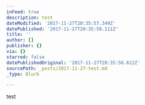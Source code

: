```yaml
---
inFeed: true
description: test
dateModified: '2017-11-27T20:35:57.349Z'
datePublished: '2017-11-27T20:35:58.111Z'
title: ''
author: []
publisher: {}
via: {}
starred: false
datePublishedOriginal: '2017-11-27T20:35:56.612Z'
sourcePath: _posts/2017-11-27-test.md
_type: Blurb

---
```

test